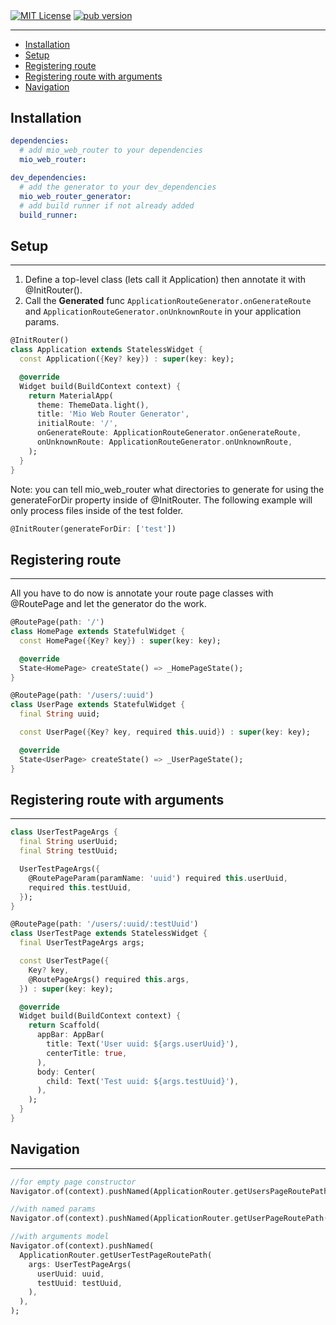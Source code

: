 <p>
<a href="https://img.shields.io/badge/License-MIT-green"><img
align="center" src="https://img.shields.io/badge/License-MIT-green" alt="MIT License"></a>
<a href="https://pub.dev/packages/mio_web_router"><img
align="center" src="https://img.shields.io/badge/pub-0.0.1-orange" alt="pub version"></a>
</p>

---

- [Installation](#installation)
- [Setup](#setup)
- [Registering route](#registering-route)
- [Registering route with arguments](#registering-route-with-arguments)
- [Navigation](#navigation)

## Installation

```yaml
dependencies:
  # add mio_web_router to your dependencies
  mio_web_router:

dev_dependencies:
  # add the generator to your dev_dependencies
  mio_web_router_generator:
  # add build runner if not already added
  build_runner:
```

## Setup

---

1. Define a top-level class (lets call it Application) then annotate it with @InitRouter().
2. Call the **Generated** func ```ApplicationRouteGenerator.onGenerateRoute``` and ```ApplicationRouteGenerator.onUnknownRoute``` in your application params.

```dart
@InitRouter()
class Application extends StatelessWidget {
  const Application({Key? key}) : super(key: key);

  @override
  Widget build(BuildContext context) {
    return MaterialApp(
      theme: ThemeData.light(),
      title: 'Mio Web Router Generator',
      initialRoute: '/',
      onGenerateRoute: ApplicationRouteGenerator.onGenerateRoute,
      onUnknownRoute: ApplicationRouteGenerator.onUnknownRoute,
    );
  }
}
```
Note: you can tell mio_web_router what directories to generate for using the generateForDir property inside of @InitRouter.
The following example will only process files inside of the test folder.

```dart
@InitRouter(generateForDir: ['test'])
```

## Registering route

---

All you have to do now is annotate your route page classes with @RoutePage and let the generator do the work.

```dart
@RoutePage(path: '/')
class HomePage extends StatefulWidget {
  const HomePage({Key? key}) : super(key: key);

  @override
  State<HomePage> createState() => _HomePageState();
}

@RoutePage(path: '/users/:uuid')
class UserPage extends StatefulWidget {
  final String uuid;

  const UserPage({Key? key, required this.uuid}) : super(key: key);

  @override
  State<UserPage> createState() => _UserPageState();
}
```

## Registering route with arguments

---

```dart
class UserTestPageArgs {
  final String userUuid;
  final String testUuid;

  UserTestPageArgs({
    @RoutePageParam(paramName: 'uuid') required this.userUuid,
    required this.testUuid,
  });
}

@RoutePage(path: '/users/:uuid/:testUuid')
class UserTestPage extends StatelessWidget {
  final UserTestPageArgs args;

  const UserTestPage({
    Key? key,
    @RoutePageArgs() required this.args,
  }) : super(key: key);

  @override
  Widget build(BuildContext context) {
    return Scaffold(
      appBar: AppBar(
        title: Text('User uuid: ${args.userUuid}'),
        centerTitle: true,
      ),
      body: Center(
        child: Text('Test uuid: ${args.testUuid}'),
      ),
    );
  }
}
```


## Navigation

---

```dart
//for empty page constructor
Navigator.of(context).pushNamed(ApplicationRouter.getUsersPageRoutePath());

//with named params
Navigator.of(context).pushNamed(ApplicationRouter.getUserPageRoutePath(uuid: uuid));

//with arguments model
Navigator.of(context).pushNamed(
  ApplicationRouter.getUserTestPageRoutePath(
    args: UserTestPageArgs(
      userUuid: uuid,
      testUuid: testUuid,
    ),
  ),
);
```
